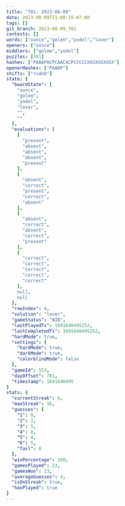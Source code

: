 ```yaml
---
title: "781: 2023-08-09"
date: 2023-08-09T21:08:15-07:00
tags: []
git_branch: 2023-08-09_781
contests: []
words: ["ounce","golem","yodel","lover"]
openers: ["ounce"]
middlers: ["golem","yodel"]
puzzles: [781]
hashes: ["PAAAPACPCAACACPCCCCCXXXXXXXXXX"]
openerHashes: ["PAAAP"]
shifts: ["rvdnb"]
state: {
  "boardState": [
    "ounce",
    "golem",
    "yodel",
    "lover",
    "",
    ""
  ],
  "evaluations": [
    [
      "present",
      "absent",
      "absent",
      "absent",
      "present"
    ],
    [
      "absent",
      "correct",
      "present",
      "correct",
      "absent"
    ],
    [
      "absent",
      "correct",
      "absent",
      "correct",
      "present"
    ],
    [
      "correct",
      "correct",
      "correct",
      "correct",
      "correct"
    ],
    null,
    null
  ],
  "rowIndex": 4,
  "solution": "lover",
  "gameStatus": "WIN",
  "lastPlayedTs": 1691640495252,
  "lastCompletedTs": 1691640495252,
  "hardMode": true,
  "settings": {
    "hardMode": true,
    "darkMode": true,
    "colorblindMode": false
  },
  "gameId": 553,
  "dayOffset": 781,
  "timestamp": 1691640495
}
stats: {
  "currentStreak": 6,
  "maxStreak": 16,
  "guesses": {
    "1": 0,
    "2": 1,
    "3": 5,
    "4": 8,
    "5": 4,
    "6": 5,
    "fail": 0
  },
  "winPercentage": 100,
  "gamesPlayed": 23,
  "gamesWon": 23,
  "averageGuesses": 4,
  "isOnStreak": true,
  "hasPlayed": true
}
---
```

<!-- more -->
